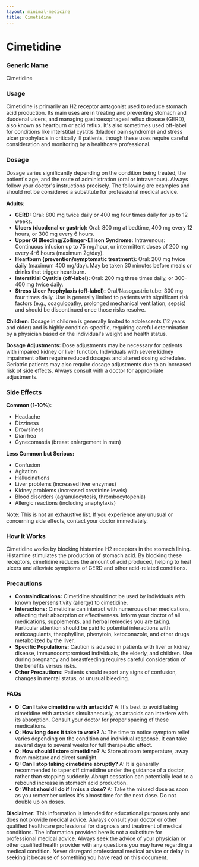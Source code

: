 ```yaml
---
layout: minimal-medicine
title: Cimetidine
---
```


# Cimetidine
### Generic Name
Cimetidine

### Usage
Cimetidine is primarily an H2 receptor antagonist used to reduce stomach acid production.  Its main uses are in treating and preventing stomach and duodenal ulcers, and managing gastroesophageal reflux disease (GERD), also known as heartburn or acid reflux.  It's also sometimes used off-label for conditions like interstitial cystitis (bladder pain syndrome) and stress ulcer prophylaxis in critically ill patients, though these uses require careful consideration and monitoring by a healthcare professional.

### Dosage

Dosage varies significantly depending on the condition being treated, the patient's age, and the route of administration (oral or intravenous).  Always follow your doctor's instructions precisely.  The following are examples and should not be considered a substitute for professional medical advice.

**Adults:**

* **GERD:**  Oral: 800 mg twice daily or 400 mg four times daily for up to 12 weeks.  
* **Ulcers (duodenal or gastric):** Oral: 800 mg at bedtime, 400 mg every 12 hours, or 300 mg every 6 hours.
* **Upper GI Bleeding/Zollinger-Ellison Syndrome:** Intravenous: Continuous infusion up to 75 mg/hour, or intermittent doses of 200 mg every 4-6 hours (maximum 2g/day).
* **Heartburn (prevention/symptomatic treatment):** Oral: 200 mg twice daily (maximum 400 mg/day).  May be taken 30 minutes before meals or drinks that trigger heartburn.
* **Interstitial Cystitis (off-label):** Oral: 200 mg three times daily, or 300-400 mg twice daily.
* **Stress Ulcer Prophylaxis (off-label):** Oral/Nasogastric tube: 300 mg four times daily.  Use is generally limited to patients with significant risk factors (e.g., coagulopathy, prolonged mechanical ventilation, sepsis) and should be discontinued once those risks resolve.


**Children:** Dosage in children is generally limited to adolescents (12 years and older) and  is highly condition-specific,  requiring careful determination by a physician based on the individual's weight and health status.

**Dosage Adjustments:**  Dose adjustments may be necessary for patients with impaired kidney or liver function.  Individuals with severe kidney impairment often require reduced dosages and altered dosing schedules.  Geriatric patients may also require dosage adjustments due to an increased risk of side effects.  Always consult with a doctor for appropriate adjustments.


### Side Effects

**Common (1-10%):**

* Headache
* Dizziness
* Drowsiness
* Diarrhea
* Gynecomastia (breast enlargement in men)

**Less Common but Serious:**

* Confusion
* Agitation
* Hallucinations
* Liver problems (increased liver enzymes)
* Kidney problems (increased creatinine levels)
* Blood disorders (agranulocytosis, thrombocytopenia)
* Allergic reactions (including anaphylaxis)

Note:  This is not an exhaustive list.  If you experience any unusual or concerning side effects, contact your doctor immediately.

### How it Works

Cimetidine works by blocking histamine H2 receptors in the stomach lining.  Histamine stimulates the production of stomach acid. By blocking these receptors, cimetidine reduces the amount of acid produced, helping to heal ulcers and alleviate symptoms of GERD and other acid-related conditions.

### Precautions

* **Contraindications:** Cimetidine should not be used by individuals with known hypersensitivity (allergy) to cimetidine.
* **Interactions:** Cimetidine can interact with numerous other medications, affecting their absorption or effectiveness.  Inform your doctor of all medications, supplements, and herbal remedies you are taking.  Particular attention should be paid to potential interactions with anticoagulants, theophylline, phenytoin, ketoconazole, and other drugs metabolized by the liver.
* **Specific Populations:** Caution is advised in patients with liver or kidney disease, immunocompromised individuals, the elderly, and children.  Use during pregnancy and breastfeeding requires careful consideration of the benefits versus risks.
* **Other Precautions:** Patients should report any signs of confusion, changes in mental status, or unusual bleeding.

### FAQs

* **Q: Can I take cimetidine with antacids?** A:  It's best to avoid taking cimetidine with antacids simultaneously, as antacids can interfere with its absorption.  Consult your doctor for proper spacing of these medications.
* **Q: How long does it take to work?** A:  The time to notice symptom relief varies depending on the condition and individual response.  It can take several days to several weeks for full therapeutic effect.
* **Q: How should I store cimetidine?** A: Store at room temperature, away from moisture and direct sunlight.
* **Q: Can I stop taking cimetidine abruptly?** A:  It is generally recommended to taper off cimetidine under the guidance of a doctor, rather than stopping suddenly.  Abrupt cessation can potentially lead to a rebound increase in stomach acid production.
* **Q: What should I do if I miss a dose?** A: Take the missed dose as soon as you remember unless it's almost time for the next dose. Do not double up on doses.


**Disclaimer:** This information is intended for educational purposes only and does not provide medical advice.  Always consult your doctor or other qualified healthcare professional for diagnosis and treatment of medical conditions.  The information provided here is not a substitute for professional medical advice.  Always seek the advice of your physician or other qualified health provider with any questions you may have regarding a medical condition.  Never disregard professional medical advice or delay in seeking it because of something you have read on this document.
